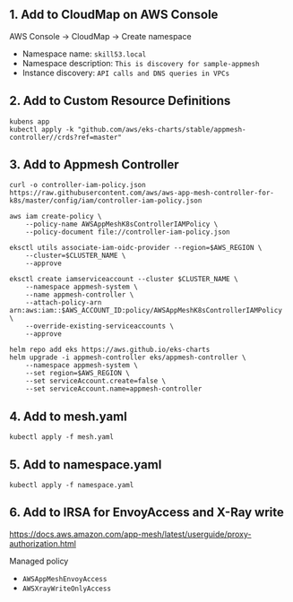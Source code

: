 ## 1. Add to CloudMap on AWS Console

AWS Console -> CloudMap -> Create namespace
- Namespace name: `skill53.local`
- Namespace description: `This is discovery for sample-appmesh`
- Instance discovery: `API calls and DNS queries in VPCs`

## 2. Add to Custom Resource Definitions

```
kubens app
kubectl apply -k "github.com/aws/eks-charts/stable/appmesh-controller//crds?ref=master"
```

## 3. Add to Appmesh Controller

```
curl -o controller-iam-policy.json https://raw.githubusercontent.com/aws/aws-app-mesh-controller-for-k8s/master/config/iam/controller-iam-policy.json
```
```
aws iam create-policy \
    --policy-name AWSAppMeshK8sControllerIAMPolicy \
    --policy-document file://controller-iam-policy.json
```
```
eksctl utils associate-iam-oidc-provider --region=$AWS_REGION \
    --cluster=$CLUSTER_NAME \
    --approve
```
```
eksctl create iamserviceaccount --cluster $CLUSTER_NAME \
    --namespace appmesh-system \
    --name appmesh-controller \
    --attach-policy-arn arn:aws:iam::$AWS_ACCOUNT_ID:policy/AWSAppMeshK8sControllerIAMPolicy  \
    --override-existing-serviceaccounts \
    --approve
```
```
helm repo add eks https://aws.github.io/eks-charts
helm upgrade -i appmesh-controller eks/appmesh-controller \
    --namespace appmesh-system \
    --set region=$AWS_REGION \
    --set serviceAccount.create=false \
    --set serviceAccount.name=appmesh-controller
```

## 4. Add to mesh.yaml

```
kubectl apply -f mesh.yaml
```

## 5. Add to namespace.yaml

```
kubectl apply -f namespace.yaml
```

## 6. Add to IRSA for EnvoyAccess and X-Ray write

https://docs.aws.amazon.com/app-mesh/latest/userguide/proxy-authorization.html

Managed policy
- `AWSAppMeshEnvoyAccess`
- `AWSXrayWriteOnlyAccess`
